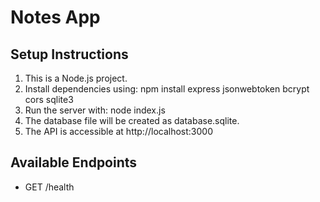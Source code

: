 # Notes App

## Setup Instructions

1. This is a Node.js project.
2. Install dependencies using:
   npm install express jsonwebtoken bcrypt cors sqlite3
3. Run the server with:
   node index.js
4. The database file will be created as database.sqlite.
5. The API is accessible at http://localhost:3000

## Available Endpoints

- GET /health